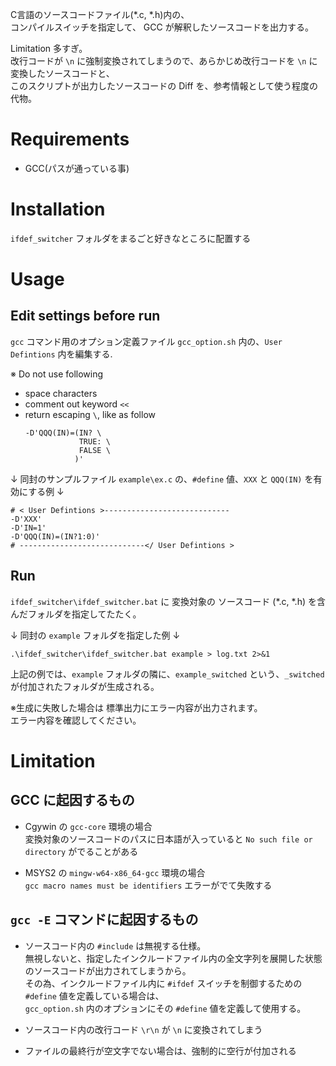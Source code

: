 C言語のソースコードファイル(*.c, *.h)内の、  
コンパイルスイッチを指定して、 GCC が解釈したソースコードを出力する。  
  
Limitation 多すぎ。  
改行コードが `\n` に強制変換されてしまうので、あらかじめ改行コードを `\n` に変換したソースコードと、  
このスクリプトが出力したソースコードの Diff を、参考情報として使う程度の代物。

# Requirements

 - GCC(パスが通っている事)

# Installation

`ifdef_switcher` フォルダをまるごと好きなところに配置する

# Usage

## Edit settings before run
   
`gcc` コマンド用のオプション定義ファイル `gcc_option.sh` 内の、`User Defintions` 内を編集する.
 

※ Do not use following
- space characters
- comment out keyword `<<`
- return escaping `\`, like as follow
  ```
  -D'QQQ(IN)=(IN? \
              TRUE: \
              FALSE \
             )'
  ```

↓ 同封のサンプルファイル `example\ex.c` の、`#define` 値、`XXX` と `QQQ(IN)` を有効にする例 ↓
```
# < User Defintions >----------------------------
-D'XXX'
-D'IN=1'
-D'QQQ(IN)=(IN?1:0)'
# ----------------------------</ User Defintions >
```

## Run

`ifdef_switcher\ifdef_switcher.bat` に 変換対象の ソースコード (*.c, *.h) を含んだフォルダを指定してたたく。  

↓ 同封の `example` フォルダを指定した例 ↓
```
.\ifdef_switcher\ifdef_switcher.bat example > log.txt 2>&1
```
上記の例では、`example` フォルダの隣に、`example_switched` という、`_switched` が付加されたフォルダが生成される。

※生成に失敗した場合は 標準出力にエラー内容が出力されます。  
  エラー内容を確認してください。

# Limitation

## GCC に起因するもの

 - Cgywin の `gcc-core` 環境の場合  
   変換対象のソースコードのパスに日本語が入っていると `No such file or directory` がでることがある

 - MSYS2 の `mingw-w64-x86_64-gcc` 環境の場合  
   `gcc macro names must be identifiers` エラーがでて失敗する

## `gcc -E` コマンドに起因するもの

 - ソースコード内の `#include` は無視する仕様。  
   無視しないと、指定したインクルードファイル内の全文字列を展開した状態のソースコードが出力されてしまうから。  
   その為、インクルードファイル内に `#ifdef` スイッチを制御するための `#define` 値を定義している場合は、  
   `gcc_option.sh` 内のオプションにその `#define` 値を定義して使用する。  

 - ソースコード内の改行コード `\r\n` が `\n` に変換されてしまう
 - ファイルの最終行が空文字でない場合は、強制的に空行が付加される
  